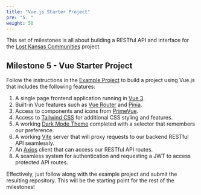 ```yaml
---
title: "Vue.js Starter Project"
pre: "5. "
weight: 50
---
```


This set of milestones is all about building a RESTful API and interface for the [Lost Kansas Communities](https://lostkansas.ccrsdigitalprojects.com/) project. 

## Milestone 5 - Vue Starter Project

Follow the instructions in the [Example Project](../../x-examples/05-vue-starter/) to build a project using Vue.js that includes the following features:

1. A single page frontend application running in [Vue 3](https://vuejs.org/).
2. Built-in Vue features such as [Vue Router](https://router.vuejs.org/) and [Pinia](https://pinia.vuejs.org/).
3. Access to components and icons from [PrimeVue](https://primevue.org/).
4. Access to [Tailwind CSS](https://tailwindcss.com/) for additional CSS styling and features.
5. A working [Dark Mode Theme](https://primevue.org/theming/styled/#darkmode) completed with a selector that remembers our preference.
6. A working [Vite](https://vite.dev/) server that will proxy requests to our backend RESTful API seamlessly.
7. An [Axios](https://axios-http.com/) client that can access our RESTful API routes.
8. A seamless system for authentication and requesting a JWT to access protected API routes.

Effectively, just follow along with the example project and submit the resulting repository. This will be the starting point for the rest of the milestones!